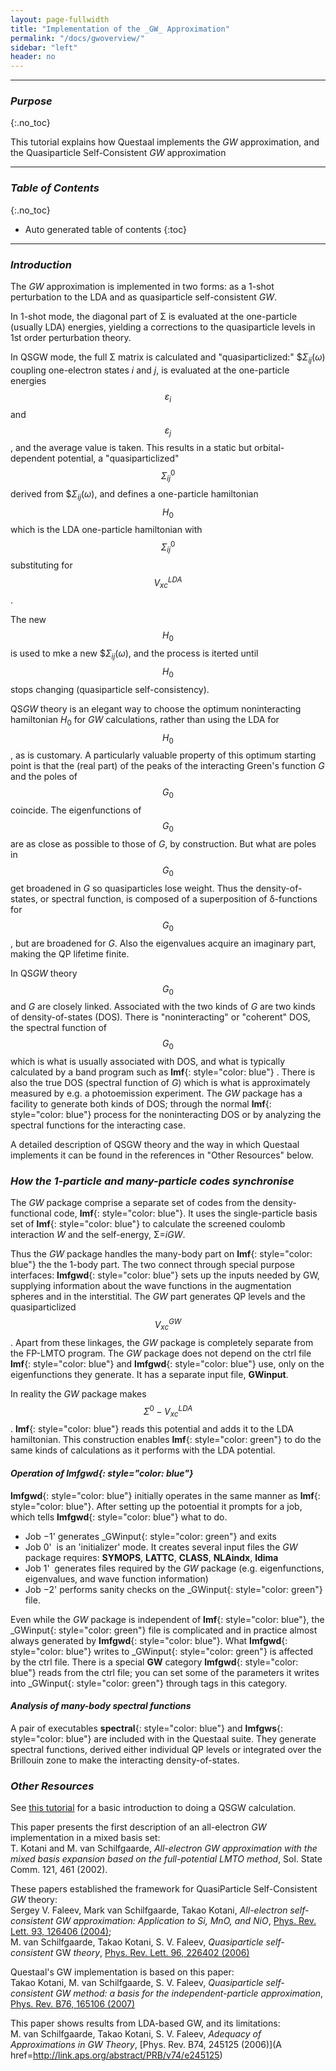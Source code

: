 ```yaml
---
layout: page-fullwidth
title: "Implementation of the _GW_ Approximation"
permalink: "/docs/gwoverview/"
sidebar: "left"
header: no
---
```

_____________________________________________________________

### _Purpose_
{:.no_toc}

This tutorial explains how Questaal implements the _GW_ approximation, and the Quasiparticle Self-Consistent _GW_ approximation

_____________________________________________________________

### _Table of Contents_
{:.no_toc}
*  Auto generated table of contents
{:toc}

_____________________________________________________________

### _Introduction_

The _GW_ approximation is implemented in two forms: as a 1-shot perturbation to the LDA and as quasiparticle self-consistent _GW_.

In 1-shot mode, the diagonal part of &Sigma; is evaluated at the
one-particle (usually LDA) energies, yielding a corrections to the
quasiparticle levels in 1st order perturbation theory.

In QSGW mode, the full &Sigma; matrix is calculated and
"quasiparticlized:" $$\Sigma_{ij}(\omega)$ coupling one-electron
states _i_ and _j_, is evaluated at the one-particle energies
$$\varepsilon_{i}$$ and $$\varepsilon_{j}$$, and the average value is
taken.  This results in a static but orbital-dependent potential, a
"quasiparticlized" $$\Sigma^0_{ij}$$ derived from $$\Sigma_{ij}(\omega)$,
and defines a one-particle hamiltonian $$H_0$$ which is the
LDA one-particle hamiltonian with $$\Sigma^0_{ij}$$ substituting for $$V^{LDA}_{xc}$$.

The new $$H_0$$ is used to mke a new $$\Sigma_{ij}(\omega)$, and the process is iterted until 
$$H_0$$ stops changing (quasiparticle self-consistency).

QS<i>GW</i> theory is an elegant way to choose the optimum noninteracting hamiltonian $H_0$ for <i>GW</i> calculations, rather than using
the LDA for $$H_0$$, as is customary.  A particularly valuable property of this optimum starting point is that the (real part) of the peaks
of the interacting Green's function <i>G</i> and the poles of $$G_0$$ coincide.  The eigenfunctions of $$G_0$$ are as close as possible to
those of <i>G</i>, by construction.  But what are poles in $$G_0$$ get broadened in <i>G</i> so quasiparticles lose weight.  Thus the
density-of-states, or spectral function, is composed of a superposition of &delta;-functions for $$G_0$$, but are broadened for <i>G</i>.
Also the eigenvalues acquire an imaginary part, making the QP lifetime finite.

In QS<i>GW</i> theory $$G_0$$ and <i>G</i> are closely linked.  Associated with the two kinds of <i>G</i> are two kinds of density-of-states
(DOS).  There is "noninteracting" or "coherent" DOS, the spectral function of $$G_0$$ which is what is usually associated with DOS, and what
is typically calculated by a band program such as **lmf**{: style="color: blue"} .  There is also the true DOS (spectral function of <i>G</i>) which is what is
approximately measured by e.g.  a photoemission experiment.  The <i>GW</i> package has a facility to generate both kinds of DOS; through the
normal **lmf**{: style="color: blue"} process for the noninteracting DOS or by analyzing the spectral functions for the interacting case.

A detailed description of QSGW theory and the way in which Questaal implements it
can be found in the references in "Other Resources" below.

### _How the 1-particle and many-particle codes synchronise_

The _GW_ package comprise a separate set of codes from the density-functional code, **lmf**{: style="color: blue"}.  It uses the
single-particle basis set of **lmf**{: style="color: blue"} to calculate the screened coulomb interaction _W_ and the self-energy,
&Sigma;=_iGW_.

Thus the _GW_ package handles the many-body part on **lmf**{: style="color: blue"} the the 1-body part.  The two connect through special
purpose interfaces: **lmfgwd**{: style="color: blue"} sets up the inputs needed by GW, supplying information about the wave functions in the
augmentation spheres and in the interstitial.  The _GW_ part generates QP levels and the quasiparticlized $$V^{GW}_{xc}$$.
Apart from these linkages, the <i>GW</i> package is completely separate from the FP-LMTO program.  The <i>GW</i> package does not depend on
the ctrl file **lmf**{: style="color: blue"} and **lmfgwd**{: style="color: blue"} use, only on the eigenfunctions they generate.
It has a separate input file, **GWinput**.

In reality the _GW_ package makes $$\Sigma^0{-}V^{LDA}_{xc}$$.  **lmf**{: style="color: blue"} reads this potential and adds it to the LDA hamiltonian.
This construction enables **lmf**{: style="color: green"} to do the same kinds of calculations as it performs with the LDA potential.

#### _Operation of **lmfgwd**{: style="color: blue"}_

**lmfgwd**{: style="color: blue"}  initially operates in the same manner as **lmf**{: style="color: blue"}.  After setting up the potoential
it prompts for a job, which tells **lmfgwd**{: style="color: blue"}  what to do.

+ Job &minus;1' generates _GWinput{: style="color: green"}  and exits
+ Job 0'&nbsp; is an 'initializer' mode.  It creates several input files the <i>GW</i> package requires: **SYMOPS**, **LATTC**, **CLASS**, **NLAindx**, **ldima**
+ Job 1'&nbsp; generates files required by the <i>GW</i> package (e.g. eigenfunctions, eigenvalues, and wave function information)
+ Job &minus;2' performs sanity checks on the _GWinput{: style="color: green"}  file.

Even while the _GW_ package is independent of **lmf**{: style="color: blue"},
the _GWinput{: style="color: green"} file is complicated and
in practice almost always generated by **lmfgwd**{: style="color: blue"}.
What **lmfgwd**{: style="color: blue"} writes to 
_GWinput{: style="color: green"} is affected by the ctrl file.
There is a special **GW** category **lmfgwd**{: style="color: blue"} 
reads from the ctrl file; you can set some of the parameters it writes into
_GWinput{: style="color: green"} through tags in this category.

#### _Analysis of many-body spectral functions_

A pair of executables **spectral**{: style="color: blue"} and **lmfgws**{: style="color: blue"} 
are included with in the Questaal suite.  They generate spectral functions, derived either
individual QP levels or integrated over the Brillouin zone to make the interacting density-of-states.

### _Other Resources_

See [this tutorial](https://lordcephei.github.io/lmtut/) for a basic introduction to doing a QSGW calculation.

This paper presents the first description of an all-electron _GW_ implementation in a mixed basis set:  
T. Kotani and M. van Schilfgaarde,
_All-electron <i>GW</i> approximation with the mixed basis expansion based on the full-potential LMTO method_,
 Sol. State Comm. 121, 461 (2002).

These papers established the framework for QuasiParticle Self-Consistent _GW_ theory:  
Sergey V. Faleev, Mark van Schilfgaarde, Takao Kotani,
_All-electron self-consistent GW approximation: Application to Si, MnO, and NiO_,
[Phys. Rev. Lett. 93, 126406 (2004)](http://link.aps.org/doi/10.1103/PhysRevLett.93.126406);  
M. van Schilfgaarde, Takao Kotani, S. V. Faleev,
_Quasiparticle self-consistent_ GW _theory_,
[Phys. Rev. Lett. 96, 226402 (2006)](href=http://link.aps.org/abstract/PRL/v96/e226402)

Questaal's GW implementation is based on this paper:  
Takao Kotani, M. van Schilfgaarde, S. V. Faleev,
_Quasiparticle self-consistent GW  method: a basis for the independent-particle approximation_,
[Phys. Rev. B76, 165106 (2007)](http://link.aps.org/abstract/PRB/v76/e165106)

This paper shows results from LDA-based GW, and its limitations:  
M. van Schilfgaarde, Takao Kotani, S. V. Faleev,
_Adequacy of Approximations in <i>GW</i> Theory_,
[Phys. Rev. B74, 245125 (2006)](A href=http://link.aps.org/abstract/PRB/v74/e245125)





